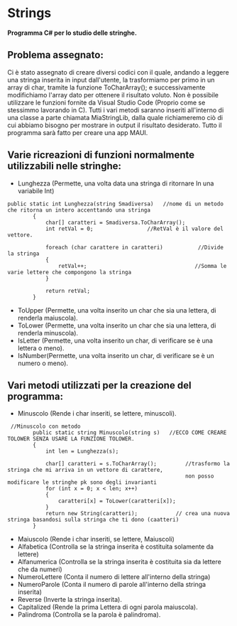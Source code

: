 # Strings
**Programma C# per lo studio delle stringhe.**
## Problema assegnato:
Ci è stato assegnato di creare diversi codici con il quale, andando a leggere una stringa inserita in input dall'utente, la trasformiamo per primo in un array di char, tramite la funzione ToCharArray(); e successivamente modifichiamo l'array dato per ottenere il risultato voluto. Non è possibile utilizzare le funzioni fornite da Visual Studio Code (Proprio come se stessimmo lavorando in C). Tutti i vari metodi saranno inseriti all'interno di una classe a parte chiamata MiaStringLib, dalla quale richiameremo ciò di cui abbiamo bisogno per mostrare in output il risultato desiderato. Tutto il programma sarà fatto per creare una app MAUI.

## Varie ricreazioni di funzioni normalmente utilizzabili nelle stringhe:

* Lunghezza (Permette, una volta data una stringa di ritornare In una variabile Int)
```
public static int Lunghezza(string Smadiversa)   //nome di un metodo che ritorna un intero accenttando una stringa
        {
            char[] caratteri = Smadiversa.ToCharArray();
            int retVal = 0;                 //RetVal è il valore del vettore.

            foreach (char carattere in caratteri)           //Divide la stringa
            {
                retVal++;                                  //Somma le varie lettere che compongono la stringa
            }

            return retVal;
        }
```
* ToUpper (Permette, una volta inserito un char che sia una lettera, di renderla maiuscola).
* ToLower (Permette, una volta inserito un char che sia una lettera, di renderla minuscola).
* IsLetter (Permette, una volta inserito un char, di verificare se è una lettera o meno).
* IsNumber(Permette, una volta inserito un char, di verificare se è un numero o meno).

## Vari metodi utilizzati per la creazione del programma:

* Minuscolo (Rende i char inseriti, se lettere, minuscoli).
```
 //Minuscolo con metodo
        public static string Minuscolo(string s)   //ECCO COME CREARE TOLOWER SENZA USARE LA FUNZIONE TOLOWER.
        {
            int len = Lunghezza(s);

            char[] caratteri = s.ToCharArray();         //trasformo la stringa che mi arriva in un vettore di carattere,
                                                        non posso modificare le stringhe pk sono degli invarianti
            for (int x = 0; x < len; x++) 
            {
                caratteri[x] = ToLower(caratteri[x]);
            }
            return new String(caratteri);            // crea una nuova stringa basandosi sulla stringa che ti dono (caatteri)
        }
```
* Maiuscolo (Rende i char inseriti, se lettere, Maiuscoli)
* Alfabetica (Controlla se la stringa inserita è costituita solamente da lettere)
* Alfanumerica (Controlla se la stringa inserita è costituita sia da lettere che da numeri)
* NumeroLettere (Conta il numero di lettere all'interno della stringa)
* NumeroParole (Conta il numero di parole all'interno della stringa inserita)
* Reverse (Inverte la stringa inserita).
* Capitalized (Rende la prima Lettera di ogni parola maiuscola).
* Palindroma (Controlla se la parola è palindroma).
